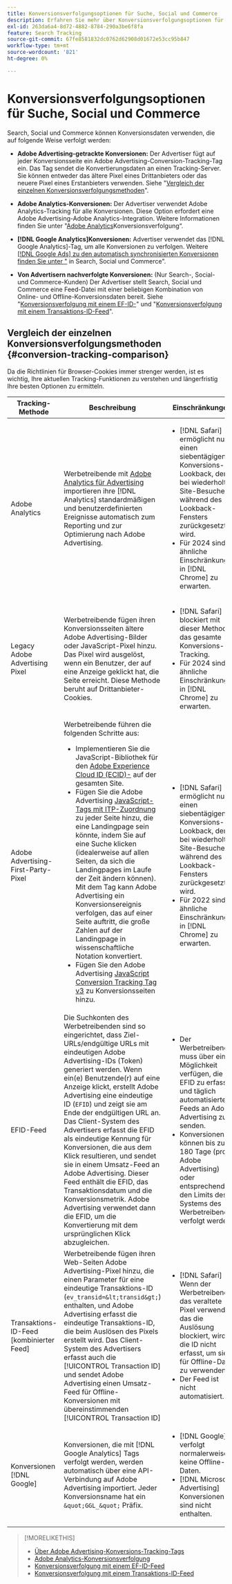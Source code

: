 ```yaml
---
title: Konversionsverfolgungsoptionen für Suche, Social und Commerce
description: Erfahren Sie mehr über Konversionsverfolgungsoptionen für Search, Social und Commerce.
exl-id: 263da6a4-8d72-4882-8784-290a3be6f8fa
feature: Search Tracking
source-git-commit: 67fe8581832dc0762d62908d01672e53cc95b847
workflow-type: tm+mt
source-wordcount: '821'
ht-degree: 0%

---
```


# Konversionsverfolgungsoptionen für Suche, Social und Commerce

Search, Social und Commerce können Konversionsdaten verwenden, die auf folgende Weise verfolgt werden:

* **Adobe Advertising-getrackte Konversionen:** Der Advertiser fügt auf jeder Konversionsseite ein Adobe Advertising-Conversion-Tracking-Tag ein. Das Tag sendet die Konvertierungsdaten an einen Tracking-Server. Sie können entweder das ältere Pixel eines Drittanbieters oder das neuere Pixel eines Erstanbieters verwenden. Siehe &quot;[Vergleich der einzelnen Konversionsverfolgungsmethoden](#conversion-tracking-comparison)&quot;.

* **Adobe Analytics-Konversionen:** Der Advertiser verwendet Adobe Analytics-Tracking für alle Konversionen. Diese Option erfordert eine Adobe Advertising-Adobe Analytics-Integration. Weitere Informationen finden Sie unter &quot;[Adobe Analytics](conversion-tracking-analytics.md)Konversionsverfolgung“.

* **[!DNL Google Analytics]Konversionen:** Advertiser verwendet das [!DNL Google Analytics]-Tag, um alle Konversionen zu verfolgen. Weitere [[!DNL Google Ads]  zu den automatisch synchronisierten Konversionen finden Sie unter &quot;](/help/search-social-commerce/campaign-management/introduction/google-conversion-data.md) in Search, Social und Commerce&quot;.

* **Von Advertisern nachverfolgte Konversionen:** (Nur Search-, Social- und Commerce-Kunden) Der Advertiser stellt Search, Social und Commerce eine Feed-Datei mit einer beliebigen Kombination von Online- und Offline-Konversionsdaten bereit. Siehe &quot;[Konversionsverfolgung mit einem EF-ID-](feed-efid.md)&quot; und &quot;[Konversionsverfolgung mit einem Transaktions-ID-Feed](feed-transaction-id.md)&quot;.

## Vergleich der einzelnen Konversionsverfolgungsmethoden {#conversion-tracking-comparison}

Da die Richtlinien für Browser-Cookies immer strenger werden, ist es wichtig, Ihre aktuellen Tracking-Funktionen zu verstehen und längerfristig Ihre besten Optionen zu ermitteln.

| Tracking-Methode | Beschreibung | Einschränkungen | Vorteile | Empfohlen? |
|----|----|----|----|----|
| Adobe Analytics | Werbetreibende mit [Adobe Analytics für Advertising](https://experienceleague.adobe.com/docs/advertising/integrations/analytics/overview.html?lang=de) importieren ihre [!DNL Analytics] standardmäßigen und benutzerdefinierten Ereignisse automatisch zum Reporting und zur Optimierung nach Adobe Advertising. | <ul><li>[!DNL Safari] ermöglicht nur einen siebentägigen Konversions-Lookback, der bei wiederholten Site-Besuchen während des Lookback-Fensters zurückgesetzt wird.</li><li> Für 2024 sind ähnliche Einschränkungen in [!DNL Chrome] zu erwarten.</li></ul> | <ul><li>Nahtlose Integration mit [!DNL Analytics]</li> <li>Siehe Paid-Search-Daten in [!DNL Analytics] Analysis Workspace</li><li>Vorteile jenseits der Paid Search</li></ul> | Ja |
| Legacy Adobe Advertising Pixel | Werbetreibende fügen ihren Konversionsseiten ältere Adobe Advertising-Bilder oder JavaScript-Pixel hinzu. Das Pixel wird ausgelöst, wenn ein Benutzer, der auf eine Anzeige geklickt hat, die Seite erreicht. Diese Methode beruht auf Drittanbieter-Cookies. | <ul><li>[!DNL Safari] blockiert mit dieser Methode das gesamte Konversions-Tracking.</li><li>Für 2024 sind ähnliche Einschränkungen in [!DNL Chrome] zu erwarten.</li></ul> | Das Pixel ist bereits implementiert. Sie müssen jedoch weiterhin [das zusätzliche ITP-Zuordnungs-Tag implementieren](itp-conversion-mapping-tag.md).<br><br>Empfehlung: Wechseln Sie zum Erstanbieter-Pixel. | Nein |
| Adobe Advertising-First-Party-Pixel | Werbetreibende führen die folgenden Schritte aus: <ul><li>Implementieren Sie die JavaScript-Bibliothek für den [Adobe Experience Cloud ID (ECID)-](https://experienceleague.adobe.com/docs/id-service/using/intro/overview.html?lang=de) auf der gesamten Site.</li><li>Fügen Sie die Adobe Advertising [JavaScript-Tags mit ITP-Zuordnung](itp-conversion-mapping-tag.md) zu jeder Seite hinzu, die eine Landingpage sein könnte, indem Sie auf eine Suche klicken (idealerweise auf allen Seiten, da sich die Landingpages im Laufe der Zeit ändern können). Mit dem Tag kann Adobe Advertising ein Konversionsereignis verfolgen, das auf einer Seite auftritt, die große Zahlen auf der Landingpage in wissenschaftliche Notation konvertiert.</li><li>Fügen Sie den Adobe Advertising [JavaScript Conversion Tracking Tag v3](format-conversion-tag-jsv3.md) zu Konversionsseiten hinzu.</li></ul> | <ul><li>[!DNL Safari] ermöglicht nur einen siebentägigen Konversions-Lookback, der bei wiederholten Site-Besuchen während des Lookback-Fensters zurückgesetzt wird.</li><li>Für 2022 sind ähnliche Einschränkungen in [!DNL Chrome] zu erwarten.</li></ul> | [!DNL Safari] verfolgt Konversionen während des siebentägigen Lookbacks. Da das Lookback bei wiederholten Site-Besuchen während des Lookback-Fensters zurückgesetzt wird, wirkt sich die Einschränkung nicht auf alle [!DNL Safari] aus. | Nein |
| EFID-Feed | Die Suchkonten des Werbetreibenden sind so eingerichtet, dass Ziel-URLs/endgültige URLs mit eindeutigen Adobe Advertising-IDs (Token) generiert werden. Wenn ein(e) Benutzende(r) auf eine Anzeige klickt, erstellt Adobe Advertising eine eindeutige ID (`EFID`) und zeigt sie am Ende der endgültigen URL an. Das Client-System des Advertisers erfasst die EFID als eindeutige Kennung für Konversionen, die aus dem Klick resultieren, und sendet sie in einem Umsatz-Feed an Adobe Advertising. Dieser Feed enthält die EFID, das Transaktionsdatum und die Konversionsmetrik. Adobe Advertising verwendet dann die EFID, um die Konvertierung mit dem ursprünglichen Klick abzugleichen. | <ul><li>Der Werbetreibende muss über eine Möglichkeit verfügen, die EFID zu erfassen und täglich automatisierte Feeds an Adobe Advertising zu senden.</li><li>Konversionen können bis zu 180 Tage (pro Adobe Advertising) oder entsprechend den Limits des Systems des Werbetreibenden verfolgt werden.</li></ul> | <ul><li>Diese Methode verwendet Erstanbieter-Konversionsdaten, sodass sie nicht von den Einschränkungen von Drittanbieter-Cookies betroffen ist.</li><li>Online- und Offline-Konversionen können in einem Feed gesendet werden.</li><li>Für die Site sind keine Code-Änderungen oder Tags erforderlich.</li></ul> | Ja |
| Transaktions-ID-Feed [kombinierter Feed] | Werbetreibende fügen ihren Web-Seiten Adobe Advertising-Pixel hinzu, die einen Parameter für eine eindeutige Transaktions-ID (`ev_transid=&lt;transid&gt;`) enthalten, und Adobe Advertising erfasst die eindeutige Transaktions-ID, die beim Auslösen des Pixels erstellt wird. Das Client-System des Advertisers erfasst auch die [!UICONTROL Transaction ID] und sendet Adobe Advertising einen Umsatz-Feed für Offline-Konversionen mit übereinstimmenden [!UICONTROL Transaction ID] | <ul><li>[!DNL Safari] Wenn der Werbetreibende das veraltete Pixel verwendet, das die Auslösung blockiert, wird die ID nicht erfasst, um sie für Offline-Daten zu verwenden.</li><li>Der Feed ist nicht automatisiert.</li></ul> | <ul><li>Wenn Sie das Erstanbieter-Pixel implementieren, wird das [!UICONTROL Transaction ID] in [!DNL Safari] erfasst.</li><li>Ermöglicht das Tracking von offline/genehmigten Konversionsereignissen.</li></ul> | Nein |
| Konversionen [!DNL Google] | Konversionen, die mit [!DNL Google Analytics] Tags verfolgt werden, werden automatisch über eine API-Verbindung auf Adobe Advertising importiert. Jeder Konversionsname hat ein `&quot;GGL_&quot;` Präfix. | <ul><li>[!DNL Google] verfolgt normalerweise keine Offline-Daten.</li><li>[!DNL Microsoft Advertising] Konversionen sind nicht enthalten.</li></ul> | [!DNL Google] verwendet maschinelles Lernen, um &quot;[&quot; Konversionen ](https://support.google.com/google-ads/answer/10081327) extrapolieren | Nein |

<!--
| [!DNL Microsoft Advertising] Conversions | Conversions tracked with [!DNL Microsoft Advertising] universal event tags (UET) are automatically imported to Adobe Advertising via an API connection. Each conversion name has a &quot;???&quot; prefix. | [!DNL Microsoft Advertising] typically doesn't track offline data. [!DNL Google] conversions aren't included. | ?? | No |
-->

>[!MORELIKETHIS]
>
>* [Über Adobe Advertising-Konversions-Tracking-Tags](/help/search-social-commerce/tracking/conversion-tracking-advertising.md)
>* [Adobe Analytics-Konversionsverfolgung](/help/search-social-commerce/tracking/conversion-tracking-analytics.md)
>* [Konversionsverfolgung mit einem EF-ID-Feed](/help/search-social-commerce/tracking/feed-efid.md)
>* [Konversionsverfolgung mit einem Transaktions-ID-Feed](/help/search-social-commerce/tracking/feed-transaction-id.md)
